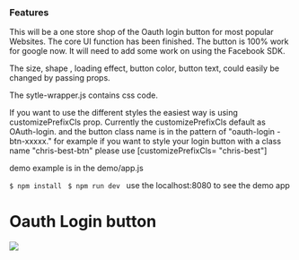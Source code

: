### Features

This will be a one store shop of the Oauth login button for most popular Websites.
 The core UI function has been finished. 
The button is 100% work for google now. It will need to add some work on using the Facebook SDK. 

The size, shape , loading effect, button color, button text, could easily be changed by passing props.

The sytle-wrapper.js contains css code. 

If you want to use the different styles the easiest way is using customizePrefixCls prop. Currently the customizePrefixCls default as OAuth-login. and the button class name is in the pattern of "oauth-login
-btn-xxxxx."
 for example  if you want to style your login button with  a class name "chris-best-btn" please use [customizePrefixCls= "chris-best"] 

demo example is in the demo/app.js

`$ npm install `
`$ npm run dev `
use the localhost:8080 to see the demo app

# Oauth Login button

![](https://lh3.googleusercontent.com/LwegBT8Q_IIrHq1WMwpyfurKAept2pCX-jNaOHAYfKiDP5n5r9U73nkQHFp6GC40jiXi6a1tc-VTV0wAAtpRtnlGsnSMX19y4gQpifbSsBS9zz0dMET-CySE3RqnOH64AY26tvTzjeX6LuO-KkCXXlheuKQeFel92z_TRMW3idWAfT7zfknQz1Y-8ExZrDTb4BJUaEpeKggKygXiKSwJ0Ux3Rz-0HaSbaVv-wwcbBp403TIW1igenGUQd-gKhJZz_9f3WGpv39__m9dCA1f_Td_ktnijXEdTBDwfiJubf8fJOKyjyKQOyzfcDW2ddEbxJ8ZGjbRP-3yNHUjd4Ut4IOtblxEHh7h7Lld-002l2di4ny6PkbrF9xnpfMemeZlntpgMdqGgR46t7rNvaanGhVuJJmfO0KOCtosv_FNXdB1gSZeGpocwOeblNsycBnQHw8SV83u_UCLLpalFhBe83rxBBLmzPTxs22i7UlSNc2BeqAzESmsMtQyI-So2D6ybQ9At-lZE-MrXb8YOlg2VIoAaggFxLozosgf32L4ixdZ8ANwmHSG1oZm9uP2mF-D_rRX4hnvYkWcnRuswvyavW9hlMlWFIhD3LoyM06Yfepf7mj8AFihqJSxHTMVuqTLg71x5Idy-IwRlPh5fybz28_OB3abLlWTxJ6MvNoNWG_luAiq6FnUAvig=w541-h287-no)

